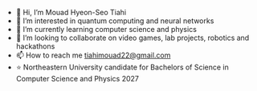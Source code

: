 - 👋 Hi, I’m Mouad Hyeon-Seo Tiahi
- 👀 I’m interested in quantum computing and neural networks
- 🌱 I’m currently learning computer science and physics
- 💞️ I’m looking to collaborate on video games, lab projects, robotics and hackathons
- 📫 How to reach me tiahimouad22@gmail.com 
- ⭐ Northeastern University candidate for Bachelors of Science in Computer Science and Physics 2027
<!---
MuuSeoTia/MuuSeoTia is a ✨ special ✨ repository because its `README.md` (this file) appears on your GitHub profile.
You can click the Preview link to take a look at your changes.
--->
